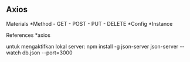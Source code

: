 Axios
-------------
Materials
  *Method
    - GET
    - POST
    - PUT
    - DELETE
  *Config
  *Instance

References
  *axios
  
  untuk mengaktifkan lokal server:
  npm install -g json-server
  json-server --watch db.json --port=3000